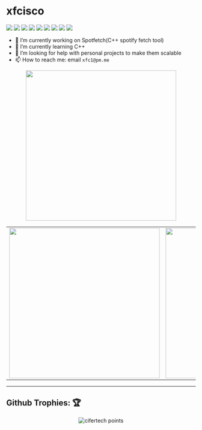 # xfcisco
![](https://img.shields.io/badge/OS-Manjaro-informational?style=flat&logoColor=white&color=#9147FF)
![](https://img.shields.io/badge/WM-dwm-informational?style=flat&logoColor=white&color=#9147FF)
![](https://img.shields.io/badge/Shell-Zsh-informational?style=flat&logoColor=white&color=#9147FF)
![](https://img.shields.io/badge/Editor-Vim-informational?style=flat&logoColor=white&color=#9147FF)
![](https://img.shields.io/badge/Language-C++-informational?style=flat&logoColor=white&color=#9147FF)
![](https://img.shields.io/badge/Language-Rust-informational?style=flat&logoColor=white&color=#9147FF)
![](https://img.shields.io/badge/Language-Python-informational?style=flat&logoColor=white&color=#9147FF)
![](https://img.shields.io/badge/Language-Nodejs-informational?style=flat&logoColor=white&color=#9147FF)
![](https://img.shields.io/badge/Language-C-informational?style=flat&logoColor=white&color=#9147FF)

- 🔭 I’m currently working on Spotfetch(C++ spotify fetch tool)
- 🌱 I’m currently learning C++
- 🤔 I’m looking for help with personal projects to make them scalable
- 📫 How to reach me: email `xfc1@pm.me`


<center>
    <img width="400px" align="center" src="https://github-readme-stats.vercel.app/api/top-langs/?username=xfcisco&hide_border=true&show_icons=true&theme=react" />
    <table>
        <tr>
            <td>
                <img width="400px" align="center" src="https://github-readme-stats.vercel.app/api?username=xfcisco&show_icons=true&theme=react&hide_border=true" />
            </td>
            <td>
                <img width="400px" align="center" src="http://github-readme-streak-stats.herokuapp.com?user=xfcisco&theme=react&hide_border=true" />
            </td>
        </tr>
    </table>
</center>  

---

## Github Trophies: 🏆️

<p align="center">
    <img src="https://github-profile-trophy.vercel.app/?username=xfcisco&theme=nord&hide_border=true&no-frame=true&row=1&column=7" alt="cifertech points"/>
</p>
